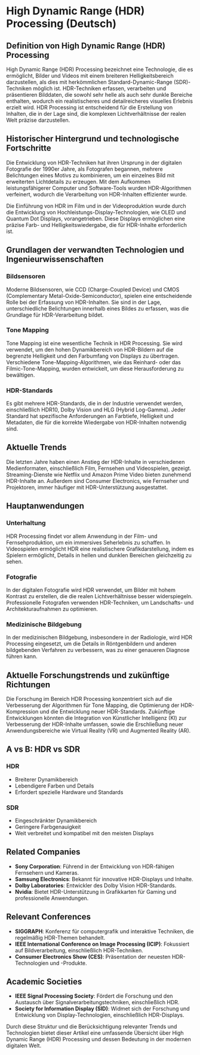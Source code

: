 # High Dynamic Range (HDR) Processing (Deutsch)

## Definition von High Dynamic Range (HDR) Processing

High Dynamic Range (HDR) Processing bezeichnet eine Technologie, die es ermöglicht, Bilder und Videos mit einem breiteren Helligkeitsbereich darzustellen, als dies mit herkömmlichen Standard-Dynamic-Range (SDR)-Techniken möglich ist. HDR-Techniken erfassen, verarbeiten und präsentieren Bilddaten, die sowohl sehr helle als auch sehr dunkle Bereiche enthalten, wodurch ein realistischeres und detailreicheres visuelles Erlebnis erzielt wird. HDR Processing ist entscheidend für die Erstellung von Inhalten, die in der Lage sind, die komplexen Lichtverhältnisse der realen Welt präzise darzustellen.

## Historischer Hintergrund und technologische Fortschritte

Die Entwicklung von HDR-Techniken hat ihren Ursprung in der digitalen Fotografie der 1990er Jahre, als Fotografen begannen, mehrere Belichtungen eines Motivs zu kombinieren, um ein einzelnes Bild mit erweiterten Lichtdetails zu erzeugen. Mit dem Aufkommen leistungsfähigerer Computer und Software-Tools wurden HDR-Algorithmen verfeinert, wodurch die Verarbeitung von HDR-Inhalten effizienter wurde.

Die Einführung von HDR im Film und in der Videoproduktion wurde durch die Entwicklung von Hochleistungs-Display-Technologien, wie OLED und Quantum Dot Displays, vorangetrieben. Diese Displays ermöglichen eine präzise Farb- und Helligkeitswiedergabe, die für HDR-Inhalte erforderlich ist.

## Grundlagen der verwandten Technologien und Ingenieurwissenschaften

### Bildsensoren

Moderne Bildsensoren, wie CCD (Charge-Coupled Device) und CMOS (Complementary Metal-Oxide-Semiconductor), spielen eine entscheidende Rolle bei der Erfassung von HDR-Inhalten. Sie sind in der Lage, unterschiedliche Belichtungen innerhalb eines Bildes zu erfassen, was die Grundlage für HDR-Verarbeitung bildet.

### Tone Mapping

Tone Mapping ist eine wesentliche Technik in HDR Processing. Sie wird verwendet, um den hohen Dynamikbereich von HDR-Bildern auf die begrenzte Helligkeit und den Farbumfang von Displays zu übertragen. Verschiedene Tone-Mapping-Algorithmen, wie das Reinhard- oder das Filmic-Tone-Mapping, wurden entwickelt, um diese Herausforderung zu bewältigen.

### HDR-Standards

Es gibt mehrere HDR-Standards, die in der Industrie verwendet werden, einschließlich HDR10, Dolby Vision und HLG (Hybrid Log-Gamma). Jeder Standard hat spezifische Anforderungen an Farbtiefe, Helligkeit und Metadaten, die für die korrekte Wiedergabe von HDR-Inhalten notwendig sind.

## Aktuelle Trends

Die letzten Jahre haben einen Anstieg der HDR-Inhalte in verschiedenen Medienformaten, einschließlich Film, Fernsehen und Videospielen, gezeigt. Streaming-Dienste wie Netflix und Amazon Prime Video bieten zunehmend HDR-Inhalte an. Außerdem sind Consumer Electronics, wie Fernseher und Projektoren, immer häufiger mit HDR-Unterstützung ausgestattet.

## Hauptanwendungen

### Unterhaltung

HDR Processing findet vor allem Anwendung in der Film- und Fernsehproduktion, um ein immersives Seherlebnis zu schaffen. In Videospielen ermöglicht HDR eine realistischere Grafikdarstellung, indem es Spielern ermöglicht, Details in hellen und dunklen Bereichen gleichzeitig zu sehen.

### Fotografie

In der digitalen Fotografie wird HDR verwendet, um Bilder mit hohem Kontrast zu erstellen, die die realen Lichtverhältnisse besser widerspiegeln. Professionelle Fotografen verwenden HDR-Techniken, um Landschafts- und Architekturaufnahmen zu optimieren.

### Medizinische Bildgebung

In der medizinischen Bildgebung, insbesondere in der Radiologie, wird HDR Processing eingesetzt, um die Details in Röntgenbildern und anderen bildgebenden Verfahren zu verbessern, was zu einer genaueren Diagnose führen kann.

## Aktuelle Forschungstrends und zukünftige Richtungen

Die Forschung im Bereich HDR Processing konzentriert sich auf die Verbesserung der Algorithmen für Tone Mapping, die Optimierung der HDR-Kompression und die Entwicklung neuer HDR-Standards. Zukünftige Entwicklungen könnten die Integration von Künstlicher Intelligenz (KI) zur Verbesserung der HDR-Inhalte umfassen, sowie die Erschließung neuer Anwendungsbereiche wie Virtual Reality (VR) und Augmented Reality (AR).

## A vs B: HDR vs SDR

### HDR

- Breiterer Dynamikbereich
- Lebendigere Farben und Details
- Erfordert spezielle Hardware und Standards

### SDR

- Eingeschränkter Dynamikbereich
- Geringere Farbgenauigkeit
- Weit verbreitet und kompatibel mit den meisten Displays

## Related Companies

- **Sony Corporation**: Führend in der Entwicklung von HDR-fähigen Fernsehern und Kameras.
- **Samsung Electronics**: Bekannt für innovative HDR-Displays und Inhalte.
- **Dolby Laboratories**: Entwickler des Dolby Vision HDR-Standards.
- **Nvidia**: Bietet HDR-Unterstützung in Grafikkarten für Gaming und professionelle Anwendungen.

## Relevant Conferences

- **SIGGRAPH**: Konferenz für computergrafik und interaktive Techniken, die regelmäßig HDR-Themen behandelt.
- **IEEE International Conference on Image Processing (ICIP)**: Fokussiert auf Bildverarbeitung, einschließlich HDR-Techniken.
- **Consumer Electronics Show (CES)**: Präsentation der neuesten HDR-Technologien und -Produkte.

## Academic Societies

- **IEEE Signal Processing Society**: Fördert die Forschung und den Austausch über Signalverarbeitungstechniken, einschließlich HDR.
- **Society for Information Display (SID)**: Widmet sich der Forschung und Entwicklung von Display-Technologien, einschließlich HDR-Displays.

Durch diese Struktur und die Berücksichtigung relevanter Trends und Technologien bietet dieser Artikel eine umfassende Übersicht über High Dynamic Range (HDR) Processing und dessen Bedeutung in der modernen digitalen Welt.